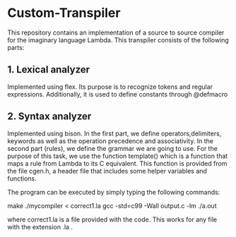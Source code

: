 # Custom-Transpiler
This repository contains an implementation of a source to source compiler for the imaginary language Lambda. This transpiler consists of the following parts:

## 1. Lexical analyzer
Implemented using flex. Its purpose is to recognize tokens and regular expressions. Additionally, it is used to define constants through @defmacro <identifier> <value>


## 2. Syntax analyzer
Implemented using bison. In the first part, we define operators,delimiters, keywords as well as the operation precedence and associativity. 
In the second part (rules), we define the grammar we are going to use. For the purpose of this task, we use the function template() which is
a function that maps a rule from Lambda to its C equivalent. This function is provided from the file cgen.h, a header file that includes some
helper variables and functions.


The program can be executed by simply typing the following commands:

make
./mycompiler < correct1.la
gcc -std=c99 -Wall output.c -lm
./a.out

where correct1.la is a file provided with the code. This works for any file with the extension .la .
